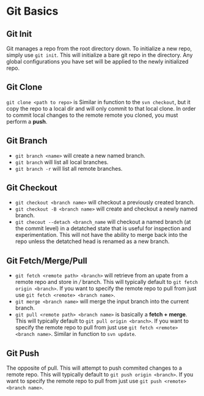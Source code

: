 Git Basics
==========

Git Init
--------
Git manages a repo from the root directory down. To initialize a new repo, simply use ```git init```.  This will initialize a bare git repo in the directory. Any global configurations you have set will be applied to the newly initialized repo.

Git Clone
---------
```git clone <path to repo>``` is Similar in function to the ```svn checkout```, but it copy the repo to a local dir and will only commit to that local clone.  In order to commit local changes to the remote remote you cloned, you must perform a **push**.

Git Branch
----------
- ```git branch <name>``` will create a new named branch.
- ```git branch``` will list all local branches.
- ```git branch -r``` will list all remote branches.

Git Checkout
------------
- ```git checkout <branch name>``` will checkout a previously created branch.
- ```git checkout -B <branch name>``` will create and checkout a newly named branch.
- ```git checout --detach <branch_name``` will checkout a named branch (at the commit level) in a detatched state that is useful for inspection and experimentation. This will not have the ability to merge back into the repo unless the detatched head is renamed as a new branch.

Git Fetch/Merge/Pull
--------------------
- ```git fetch <remote path> <branch>``` will retrieve from an upate from a remote repo and store in *<remote name>/<branch name>* branch. This will typically default to ```git fetch origin <branch>```. If you want to specify the remote repo to pull from just use ```git fetch <remote> <branch name>```.
- ```git merge <branch name>``` will merge the input branch into the current branch.
- ```git pull <remote path> <branch name>``` is basically a **fetch + merge**. This will typically default to ```git pull origin <branch>```. If you want to specify the remote repo to pull from just use ```git fetch <remote> <branch name>```. Similar in function to ```svn update```.

Git Push
--------
The opposite of pull. This will attempt to push commited changes to a remote repo. This will typically default to ```git push origin <branch>```. If you want to specify the remote repo to pull from just use ```git push <remote> <branch name>```.

